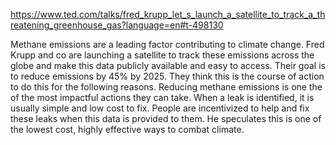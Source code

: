 https://www.ted.com/talks/fred_krupp_let_s_launch_a_satellite_to_track_a_threatening_greenhouse_gas?language=en#t-498130

Methane emissions are a leading factor contributing to climate change. Fred Krupp and co are launching a satellite to track these emissions across the globe and make this data publicly available and easy to access. Their goal is to reduce emissions by 45% by 2025. They think this is the course of action to do this for the following reasons. Reducing methane emissions is one the of the most impactful actions they can take. When a leak is identified, it is usually simple and low cost to fix. People are incentivized to help and fix these leaks when this data is provided to them. He speculates this is one of the lowest cost, highly effective ways to combat climate.
